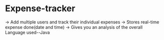 # Expense-tracker
 -> Add multiple users and track their individual expenses
 -> Stores real-time expense done(date and time)
 -> Gives you an analysis of the overall 
 Language used--Java
